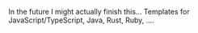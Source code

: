 In the future I might actually finish this... Templates for JavaScript/TypeScript, Java, Rust, Ruby, ....
